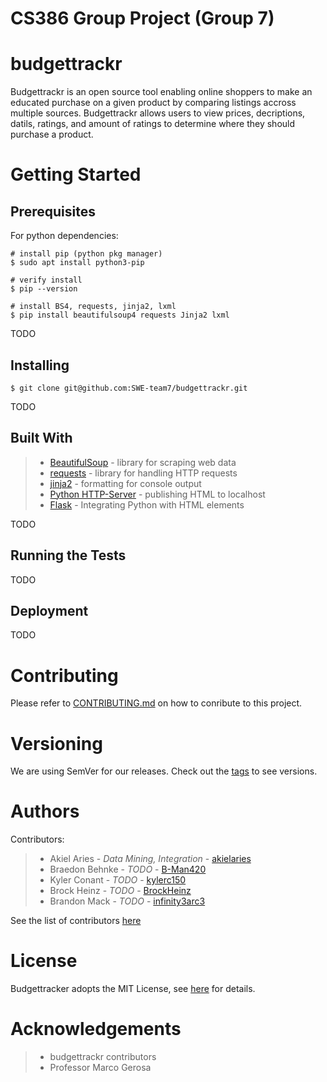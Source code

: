 # CS386 Group Project (Group 7)

# budgettrackr
Budgettrackr is an open source tool enabling online shoppers to make an educated purchase on a given 
product by comparing listings accross multiple sources. Budgettrackr allows users to view prices, 
decriptions, datils, ratings, and amount of ratings to determine where they should purchase a product. 

# Getting Started
## Prerequisites
For python dependencies: 
```
# install pip (python pkg manager)
$ sudo apt install python3-pip

# verify install
$ pip --version

# install BS4, requests, jinja2, lxml
$ pip install beautifulsoup4 requests Jinja2 lxml
```
TODO

## Installing
```
$ git clone git@github.com:SWE-team7/budgettrackr.git
```
TODO

## Built With
> * [BeautifulSoup](https://pypi.org/project/beautifulsoup4/) - library for scraping web data
> * [requests](https://pypi.org/project/requests/) - library for handling HTTP requests
> * [jinja2](https://pypi.org/project/Jinja2/) - formatting for console output
> * [Python HTTP-Server](https://docs.python.org/3/library/http.server.html) - publishing HTML to localhost
> * [Flask](https://flask.palletsprojects.com/en/2.2.x/) - Integrating Python with HTML elements

TODO

## Running the Tests
TODO

## Deployment
TODO

# Contributing
Please refer to [CONTRIBUTING.md](https://github.com/SWE-team7/budgettrackr/blob/sandbox/CONTRIBUTING.md) on how
to conribute to this project. 

# Versioning
We are using SemVer for our releases. Check out the [tags](https://github.com/SWE-team7/budgettrackr/tags) to see versions.

# Authors
Contributors:
> * Akiel Aries - *Data Mining, Integration* - [akielaries](https://github.com/akielaries)
> * Braedon Behnke - *TODO* - [B-Man420](https://github.com/B-Man420)
> * Kyler Conant - *TODO* - [kylerc150](https://github.com/kylerc150)
> * Brock Heinz - *TODO* - [BrockHeinz](https://github.com/BrockHeinz)
> * Brandon Mack - *TODO* - [infinity3arc3](https://github.com/infinity3arc3)

See the list of contributors [here](https://github.com/SWE-team7/budgettrackr/blob/sandbox/CONTRIBUTORS.md)

# License
Budgettracker adopts the MIT License, see [here](https://github.com/SWE-team7/budgettrackr/blob/sandbox/LICENSE) for details. 

# Acknowledgements
> * budgettrackr contributors
> * Professor Marco Gerosa
